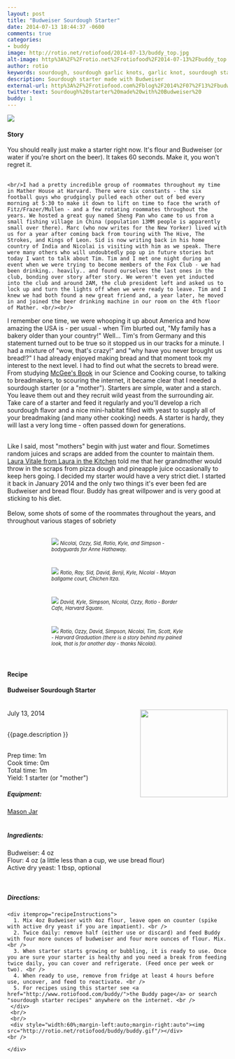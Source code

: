 ```yaml
---
layout: post
title: "Budweiser Sourdough Starter"
date: 2014-07-13 18:44:37 -0600
comments: true
categories: 
- buddy
image: http://rotio.net/rotiofood/2014-07-13/buddy_top.jpg
alt-image: http%3A%2F%2Frotio.net%2Frotiofood%2F2014-07-13%2Fbuddy_top.jpg
author: rotio
keywords: sourdough, sourdough garlic knots, garlic knot, sourdough starter, budweiser
description: Sourdough starter made with Budweiser
external-url: http%3A%2F%2Frotiofood.com%2Fblog%2F2014%2F07%2F13%2Fbudweiser-sourdough-starter%2F
twitter-text: Sourdough%20starter%20made%20with%20Budweiser%20
buddy: 1
---
```

<!-- more -->
<img src="http://rotio.net/rotiofood/2014-07-13/buddy_top.jpg" />
<a href="https://plus.google.com/107103100819027957630?rel=author" style="display:none">{{page.author }}</a>

<h4>Story</b> </h4>
 <div>
	<div>You should really just make a starter right now. It's flour and Budweiser (or water if you're short on the beer). It takes 60 seconds. Make it, you won't regret it.</div><br/>

	<br/>I had a pretty incredible group of roommates throughout my time in Mather House at Harvard. There were six constants - the six football guys who grudgingly pulled each other out of bed every morning at 5:30 to make it down to lift on time to face the wrath of Fitz/Frazer/Mullen - and a few rotating roommates throughout the years. We hosted a great guy named Sheng Pan who came to us from a small fishing village in China (population 13MM people is apparently small over there). Marc (who now writes for the New Yorker) lived with us for a year after coming back from touring with The Hive, The Strokes, and Kings of Leon. Sid is now writing back in his home country of India and Nicolai is visiting with him as we speak. There were many others who will undoubtedly pop up in future stories but today I want to talk about Tim. Tim and I met one night during an event when we were trying to become members of the Fox Club - we had been drinking.. heavily.. and found ourselves the last ones in the club, bonding over story after story. We weren't even yet inducted into the club and around 2AM, the club president left and asked us to lock up and turn the lights off when we were ready to leave. Tim and I knew we had both found a new great friend and, a year later, he moved in and joined the beer drinking machine in our room on the 4th floor of Mather. <br/><br/>

I remember one time, we were whooping it up about America and how amazing the USA is - per usual - when Tim blurted out, "My family has a bakery older than your country!" Well... Tim's from Germany and this statement turned out to be true so it stopped us in our tracks for a minute. I had a mixture of "wow, that's crazy!" and "why have you never brought us bread!?" I had already enjoyed making bread and that moment took my interest to the next level. I had to find out what the secrets to bread were. From studying <a href="http://www.amazon.com/gp/product/0684800012/ref=as_li_tl?ie=UTF8&camp=1789&creative=9325&creativeASIN=0684800012&linkCode=as2&tag=rotiofood-20&linkId=KBKSE6W727M7YN5W">McGee's Book</a><img src="http://ir-na.amazon-adsystem.com/e/ir?t=rotiofood-20&l=as2&o=1&a=0684800012" width="1" height="1" border="0" alt="" style="border:none !important; margin:0px !important;" /> in our Science and Cooking course, to talking to breadmakers, to scouring the internet, it became clear that I needed a sourdough starter (or a "mother"). Starters are simple, water and a starch. You leave them out and they recruit wild yeast from the surrounding air. Take care of a starter and feed it regularly and you'll develop a rich sourdough flavor and a nice mini-habitat filled with yeast to supply all of your breadmaking (and many other cooking) needs. A starter is hardy, they will last a very long time - often passed down for generations. <br/><br/>

Like I said, most "mothers" begin with just water and flour. Sometimes random juices and scraps are added from the counter to maintain them. <a target="_blank" href="https://www.youtube.com/user/LauraVitalesKitchen">Laura Vitale from Laura in the Kitchen</a> told me that her grandmother would throw in the scraps from pizza dough and pineapple juice occasionally to keep hers going. I decided my starter would have a very strict diet. I started it back in January 2014 and the only two things it's ever been fed are Budweiser and bread flour. Buddy has great willpower and is very good at sticking to his diet. 
<br/><br/>Below, some shots of some of the roommates throughout the years, and throughout various stages of sobriety <br/><br/> 
<div style="width:60%;margin-left:auto;margin-right:auto"><img style="margin-left:auto;margin-right:auto" src="http://rotio.net/rotiofood/2014-07-13/roommates_1.jpg" /> <em style="text-align:center;font-size:.8em">Nicolai, Ozzy, Sid, Rotio, Kyle, and Simpson - bodyguards for Anne Hathaway.</em> <br/><br/><br/>
<img src="http://rotio.net/rotiofood/2014-07-13/roommates_2.jpg" style="margin-left:auto;margin-right:auto"/> <em style="text-align:center;font-size:.8em">Rotio, Ray, Sid, David, Benji, Kyle, Nicolai - Mayan ballgame court, Chichen Itza.</em> <br/><br/><br/>
<img src="http://rotio.net/rotiofood/2014-07-13/roommates_3.jpg" style="margin-left:auto;margin-right:auto"/> <em style="text-align:center;font-size:.8em">David, Kyle, Simpson, Nicolai, Ozzy, Rotio - Border Cafe, Harvard Square.</em> <br/><br/><br/>
<img src="http://rotio.net/rotiofood/2014-07-13/roommates_4.jpg" style="margin-left:auto;margin-right:auto"/> <em style="text-align:center;font-size:.8em">Rotio, Ozzy, David, Simpson, Nicolai, Tim, Scott, Kyle - Harvard Graduation (there is a story behind my pained look, that is for another day - thanks Nicolai).</em> <br/><br/><br/>
</div></p> </div>
<h4>Recipe</b> </h4> 
  <div itemscope itemtype="http://schema.org/Recipe" >
  <h4 itemprop="name">Budweiser Sourdough Starter</h4>
  
  <br />
    July 13, 2014</time>
  <img itemprop="image" width="200px" align="right" src="http://rotio.net/rotiofood/2014-07-13/buddy_close.jpg" />
  
  <br /><span itemprop="description">{{page.description }}</span><br />

  <br />Prep time: <time datetime="PT0H1M" itemprop="prepTime">1m</time>
  <br />Cook time: <time datetime="PT0H0M" itemprop="cookTime">0m</time>
  <br />Total time: <time datetime="PT0H25M" itemprop="totalTime">1m</time>
  <br />Yield: <span itemprop="recipeYield">1 starter (or "mother")</span>
  <br /><h5>Equipment:</h5>
	<a href="http://www.amazon.com/gp/product/B000IOFI96/ref=as_li_tl?ie=UTF8&camp=1789&creative=9325&creativeASIN=B000IOFI96&linkCode=as2&tag=rotiofood-20&linkId=UGUALWWZNGXUTJB6">Mason Jar</a><img src="http://ir-na.amazon-adsystem.com/e/ir?t=rotiofood-20&l=as2&o=1&a=B000IOFI96" width="1" height="1" border="0" alt="" style="border:none !important; margin:0px !important;" />
  <br />
  <br/>
 <h5>Ingredients:</h5>
	<span itemprop="ingredients" itemscope itemtype="http://schema.org/ingredients">
	  <span itemprop="name">Budweiser</span>: 
	  <span itemprop="amount">4 oz</span>
	</span><br />
	<span itemprop="ingredients" itemscope itemtype="http://schema.org/ingredients">
	  <span itemprop="name">Flour</span>: 
	  <span itemprop="amount">4 oz</span> (a little less than a cup, we use bread flour)
	</span><br />
	<span itemprop="ingredients" itemscope itemtype="http://schema.org/ingredients">
	  <span itemprop="name">Active dry yeast</span>: 
	  <span itemprop="amount">1 tbsp</span>, optional
	</span><br />
	
  <br /><h5>Directions:</h5>
	
    <div itemprop="recipeInstructions">
	  1. Mix 4oz Budweiser with 4oz flour, leave open on counter (spike with active dry yeast if you are impatient). <br />
	  2. Twice daily: remove half (either use or discard) and feed Buddy with four more ounces of budweiser and four more ounces of flour. Mix. <br />
	  3. When starter starts growing or bubbling, it is ready to use. Once you are sure your starter is healthy and you need a break from feeding twice daily, you can cover and refrigerate. (Feed once per week or two). <br />
	  4. When ready to use, remove from fridge at least 4 hours before use, uncover, and feed to reactivate. <br />
	  5. For recipes using this starter see <a href="http://www.rotiofood.com/buddy/">the Buddy page</a> or search "sourdough starter recipes" anywhere on the internet. <br />
	 </div>
	 <br/> 
	 <br/>
	 <div style="width:60%;margin-left:auto;margin-right:auto"><img src="http://rotio.net/rotiofood/buddy/buddy.gif"/></div>
	<br />
	
	</div>

</div>


